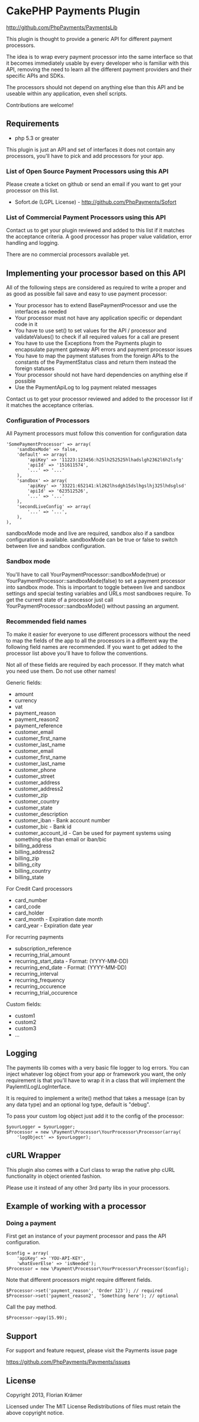 # CakePHP Payments Plugin #

http://github.com/PhpPayments/PaymentsLib

This plugin is thought to provide a generic API for different payment processors.

The idea is to wrap every payment processor into the same interface so that it becomes immediately usable by every developer who is familiar with this API, removing the need to learn all the different payment providers and their specific APIs and SDKs.

The processors should not depend on anything else than this API and be useable within any application, even shell scripts.

Contributions are welcome!

## Requirements

 * php 5.3 or greater

This plugin is just an API and set of interfaces it does not contain any processors, you'll have to pick and add processors for your app.

### List of Open Source Payment Processors using this API

Please create a ticket on github or send an email if you want to get your processor on this list.

 * Sofort.de (LGPL License) - http://github.com/PhpPayments/Sofort

### List of Commercial Payment Processors using this API

Contact us to get your plugin reviewed and added to this list if it matches the acceptance criteria. A good processor has proper value validation, error handling and logging.

There are no commercial processors available yet.

## Implementing your processor based on this API

All of the following steps are considered as required to write a proper and as good as possible fail save and easy to use payment processor:

* Your processor has to extend BasePaymentProcessor and use the interfaces as needed
* Your processor must not have any application specific or dependant code in it
* You have to use set() to set values for the API / processor and validateValues() to check if all required values for a call are present
* You have to use the Exceptions from the Payments plugin to encapsulate payment gateway API errors and payment processor issues
* You have to map the payment statuses from the foreign APIs to the constants of the PaymentStatus class and return them instead the foreign statuses
* Your processor should not have hard dependencies on anything else if possible
* Use the PaymentApiLog to log payment related messages

Contact us to get your processor reviewed and added to the processor list if it matches the acceptance criterias.

### Configuration of Processors

All Payment processors must follow this convention for configuration data

	'SomePaymentProcessor' => array(
		'sandboxMode' => false,
		'default' => array(
			'apiKey' => '11223:123456:h25lh252525hlhadslgh2362l6h2lsfg'
			'apiId' => '151611574',
			'...' => '...'
		),
		'sandbox' => array(
			'apiKey' => '33221:652141:kl262lhsdgh15dslhgslhj325lhdsglsd'
			'apiId' => '623512526',
			'...' => '...'
		),
		'secondLiveConfig' => array(
			'...' => '...',
		),
	),

sandboxMode mode and live are required, sandbox also if a sandbox configuration is available. sandboxMode can be true or false to switch between live and sandbox configuration.

### Sandbox mode

You'll have to call YourPaymentProcessor::sandboxMode(true) or YourPaymentProcessor::sandboxMode(false) to set a payment processor into sandbox mode. This is important to toggle between live and sandbox settings and special testing variables and URLs most sandboxes require. To get the current state of a processor just call YourPaymentProcessor::sandboxMode() without passing an argument.

### Recommended field names

To make it easier for everyone to use different processors without the need to map the fields of the app to all the processors in a different way the following field names are recommended. If you want to get added to the processor list above you'll have to follow the conventions.

Not all of these fields are required by each processor. If they match what you need use them. Do not use other names!

Generic fields:

* amount
* currency
* vat
* payment_reason
* payment_reason2
* payment_reference
* customer_email
* customer_first_name
* customer_last_name
* customer_email
* customer_first_name
* customer_last_name
* customer_phone
* customer_street
* customer_address
* customer_address2
* customer_zip
* customer_country
* customer_state
* customer_description
* customer_iban - Bank account number
* customer_bic - Bank id
* customer_account_id - Can be used for payment systems using something else than email or iban/bic
* billing_address
* billing_address2
* billing_zip
* billing_city
* billing_country
* billing_state

For Credit Card processors

* card_number
* card_code
* card_holder
* card_month - Expiration date month
* card_year - Expiration date year

For recurring payments

* subscription_reference
* recurring_trial_amount
* recurring_start_data - Format: (YYYY-MM-DD)
* recurring_end_date - Format: (YYYY-MM-DD)
* recurring_interval
* recurring_frequency
* recurring_occurence
* recurring_trial_occurence

Custom fields:

* custom1
* custom2
* custom3
* ...

## Logging

The payments lib comes with a very basic file logger to log errors. You can inject whatever log object from your app or framework you want, the only requirement is that you'll have to wrap it in a class that will implement the Paylemt\Log\LogInterface.

It is required to implement a write() method that takes a message (can by any data type) and an optional log type, default is "debug".

To pass your custom log object just add it to the config of the processor:

	$yourLogger = $yourLogger;
	$Processor = new \Payment\Processor\YourProcessor\Processor(array(
		'logObject' => $yourLogger);

## cURL Wrapper

This plugin also comes with a Curl class to wrap the native php cURL functionality in object oriented fashion.

Please use it instead of any other 3rd party libs in your processors.

## Example of working with a processor

### Doing a payment

First get an instance of your payment processor and pass the API configuration.

	$config = array(
		'apiKey' => 'YOU-API-KEY',
		'whatEverElse' => 'isNeeded');
	$Processor = new \Payment\Processor\YourProcessor\Processor($config);

Note that different processors might require different fields.

	$Processor->set('payment_reason', 'Order 123'); // required
	$Processor->set('payment_reason2', 'Something here'); // optional

Call the pay method.

	$Processor->pay(15.99);

## Support

For support and feature request, please visit the Payments issue page

https://github.com/PhpPayments/Payments/issues

## License

Copyright 2013, Florian Krämer

Licensed under The MIT License
Redistributions of files must retain the above copyright notice.